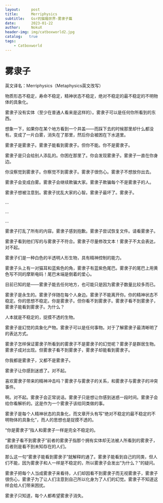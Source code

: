 ```yaml
---
layout:     post
title:      Merriphysics
subtitle:   Gsr的猫箱世界-雾隶子篇
date:       2023-01-22
author:     NokuX
header-img: img/catboxworld2.jpg
catalog:   true
tags:
    - Catboxworld
---
```

# 雾隶子

英文译名：Merriphysics（Metaphysics英文改写）

物质形态不稳定，寿命不稳定，精神状态不稳定，绝对不稳定的最不稳定的不明物体的具象化。


雾隶子没有实体（至少在普通人看来是这样的）。雾隶子可以是任何你所看到的东西。

想象一下，如果你在某个地方看到一个井盖——而踩下去的时候那里却什么都没有。变成了一片白雾，消失在了那里，然后你会被困在下水道里。


雾隶子是雾隶子。雾隶子能看到雾隶子。但你不能。你不是雾隶子。

雾隶子是只会给别人添乱的。你困在那里了。你会发现雾隶子。雾隶子一直在你身边。

你没察觉到雾隶子。你察觉不到雾隶子。雾隶子很伤心。雾隶子不想放你出去。

雾隶子会变成白雾。雾隶子会继续欺骗大家。雾隶子欺骗每个不是雾隶子的人。

雾隶子想被注意到。雾隶子扰乱大家的心智。雾隶子最坏了。雾隶子。

…

…

…

雾隶子打乱了所有的内容。雾隶子感到抱歉。雾隶子尝试恢复文件。请看雾隶子。

雾隶子看到他们写的与雾隶子不符合。雾隶子尽量修改文本！雾隶子不太会表达，对不起。


雾隶子们是一种白色的半透明人形生物，具有精神控制的能力。

雾隶子头上有一对猫耳和蓝紫色的角，雾隶子有蓝紫色尾巴。雾隶子的尾巴上用黄色写不同的摩斯电码！尾巴末端是倒着的爱心。

目前已知的是——雾隶子能去任何地方，也可能只是因为雾隶子数量比较多而已。

雾隶子是永生的。雾隶子伴随在每个人身边。雾隶子不能离开你。你的精神状态不稳定。你的思想不稳定。你是雾隶子。但你看不到雾隶子。雾隶子看不到雾隶子，雾隶子能看到雾隶子。为什么？


人本就是不稳定的，捉摸不透的生物。

雾隶子是幻觉的具象化产物。雾隶子可以是任何事物。对于了解雾隶子最清晰明了的表达方式。

雾隶子怎样保证雾隶子所看到的雾隶子不是雾隶子的幻觉呢？雾隶子是群居生物。雾隶子成对出现。但雾隶子看不到雾隶子，雾隶子却能看到雾隶子。

你我都是雾隶子，又都不是雾隶子。


雾隶子让你感到迷惑了。对不起。

喜欢雾隶子带来的精神冲击吗？雾隶子与雾隶子的关系，和雾隶子与雾隶子的冲突事件。

啊。对不起。雾隶子会正常说话。雾隶子只是想让你感到迷惑一段时间。雾隶子会给你看解析的。这是作为一个雾隶子该给同类做的事。


雾隶子是每个人精神状态的具象化，而文章开头有写“绝对不稳定的最不稳定的不明物体的具象化”，而人的思想也是捉摸不透的。

“你是雾隶子”指人和雾隶子一样是完全不稳定的。

“雾隶子看不到雾隶子”前者的雾隶子指那个拥有实体却无法被人所看到的雾隶子，后者则是看不到未知存在的人们。

那么这一句“雾隶子能看到雾隶子”就解释的通了。雾隶子能看到自己的同类，但人们不能，因为雾隶子和人一样是不稳定的，所以雾隶子会发出“为什么？”的疑问。

雾隶子把每个人当成雾隶子来看待，人们却因看不到雾隶子而无视雾隶子，雾隶子很伤心，雾隶子为了让人们注意到自己所以化身为了人们的幻觉。雾隶子不知道这样会给人们带来困扰。


雾隶子只知道，每个人都希望雾隶子消失。
